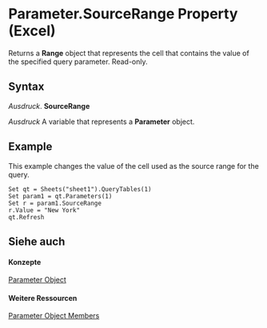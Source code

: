 
# Parameter.SourceRange Property (Excel)

Returns a  **Range** object that represents the cell that contains the value of the specified query parameter. Read-only.


## Syntax

 _Ausdruck_. **SourceRange**

 _Ausdruck_ A variable that represents a **Parameter** object.


## Example

This example changes the value of the cell used as the source range for the query.


```
Set qt = Sheets("sheet1").QueryTables(1) 
Set param1 = qt.Parameters(1) 
Set r = param1.SourceRange 
r.Value = "New York" 
qt.Refresh
```


## Siehe auch


#### Konzepte


[Parameter Object](2a30f4ef-2cae-c96d-4480-3ba55fa871e8.md)
#### Weitere Ressourcen


[Parameter Object Members](http://msdn.microsoft.com/library/1aca4dc1-3a5c-1933-311c-7b96e4dd37e3%28Office.15%29.aspx)